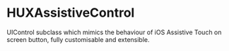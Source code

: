 HUXAssistiveControl
===================

UIControl subclass which mimics the behaviour of iOS Assistive Touch on screen button, fully customisable and extensible.
